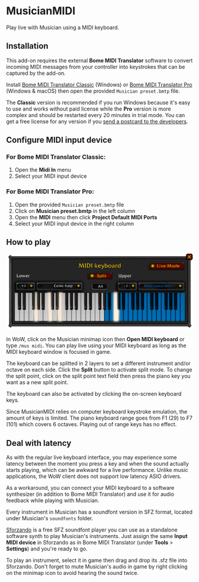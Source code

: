 # MusicianMIDI
Play live with Musician using a MIDI keyboard.

## Installation
This add-on requires the external **Bome MIDI Translator** software to convert incoming MIDI messages from your controller into keystrokes that can be captured by the add-on.

Install [Bome MIDI Translator Classic](https://www.bome.com/products/mtclassic) (Windows) or [Bome MIDI Translator Pro](https://www.bome.com/products/miditranslator) (Windows & macOS) then open the provided `Musician preset.bmtp` file.

The __Classic__ version is recommended if you run Windows because it's easy to use and works without paid license while the __Pro__ version is more complex and should be restarted every 20 minutes in trial mode. You can get a free license for any version if you [send a postcard to the developers](https://www.bome.com/postcardware).

## Configure MIDI input device

### For Bome MIDI Translator __Classic__:
1. Open the **Midi In** menu
2. Select your MIDI input device

### For Bome MIDI Translator __Pro__:
1. Open the provided `Musician preset.bmtp` file
2. Click on __Musician preset.bmtp__ in the left column
3. Open the **MIDI** menu then click **Project Default MIDI Ports**
4. Select your MIDI input device in the right column

## How to play

![MIDI keyboard UI](https://raw.githubusercontent.com/LenweSaralonde/MusicianMIDI/master/img/musician-midi-keyboard-ui.png)

In WoW, click on the Musician minimap icon then **Open MIDI keyboard** or type `/mus midi`. You can play live using your MIDI keyboard as long as the MIDI keyboard window is focused in game.

The keyboard can be splitted in 2 layers to set a different instrument and/or octave on each side. Click the **Split** button to activate split mode. To change the split point, click on the split point text field then press the piano key you want as a new split point.

The keyboard can also be activated by clicking the on-screen keyboard keys.

Since MusicianMIDI relies on computer keyboard keystroke emulation, the amount of keys is limited. The piano keyboard range goes from F1 (29) to F7 (101) which covers 6 octaves. Playing out of range keys has no effect.

## Deal with latency
As with the regular live keyboard interface, you may experience some latency between the moment you press a key and when the sound actually starts playing, which can be awkward for a live performance. Unlike music applications, the WoW client does not support low latency ASIO drivers.

As a workaround, you can connect your MIDI keyboard to a software synthesizer (in addition to Bome MIDI Translator) and use it for audio feedback while playing with Musician.

Every instrument in Musician has a soundfont version in SFZ format, located under Musician's `soundfonts` folder.

[Sforzando](https://www.plogue.com/products/sforzando.html) is a free SFZ soundfont player you can use as a standalone software synth to play Musician's instruments. Just assign the same **Input MIDI device** in Sforzando as in Bome MIDI Translator (under **Tools** > **Settings**) and you're ready to go.

To play an instrument, select it in game then drag and drop its .sfz file into Sforzando. Don't forget to mute Musician's audio in game by right clicking on the minimap icon to avoid hearing the sound twice.
